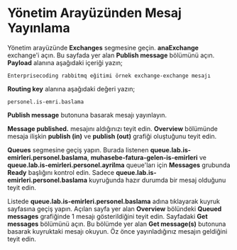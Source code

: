 # Yönetim Arayüzünden Mesaj Yayınlama

Yönetim arayüzünde **Exchanges** segmesine geçin. **anaExchange** exchange'i açın. Bu sayfada yer alan **Publish message** bölümünü açın. **Payload** alanına aşağıdaki içeriği yazın;

`Enterprisecoding rabbitmq eğitimi örnek exchange-exchange mesajı`

**Routing key** alanına aşağıdaki değeri yazın;

`personel.is-emri.baslama`

**Publish message** butonuna basarak mesajı yayınlayın. 

**Message published.** mesajını aldığınızı teyit edin.
**Overview** bölümünde mesaja ilişkin **publish (in)** ve **publish (out)** grafiği oluştuğunu teyit edin.

**Queues** segmesine geçiş yapın. Burada listenen **queue.lab.is-emirleri.personel.baslama**, **muhasebe-fatura-gelen-is-emirleri** ve **queue.lab.is-emirleri.personel.ayrilma** queue'ları için **Messages** grubunda **Ready** başlığını kontrol edin. Sadece **queue.lab.is-emirleri.personel.baslama** kuyruğunda hazır durumda bir mesaj olduğunu teyit edin.

Listede **queue.lab.is-emirleri.personel.baslama** adına tıklayarak kuyruk sayfasına geçiş yapın.
Açılan sayfa yer alan **Overview** bölündeki **Queued messages** grafiğinde 1 mesajı gösterildiğini teyit edin. 
Sayfadaki **Get messages** bölümünü açın. Bu bölümde yer alan **Get message(s)** butonuna basarak kuyruktaki mesajı okuyun. Öz önce yayınladığınız mesajın geldiğini teyit edin.